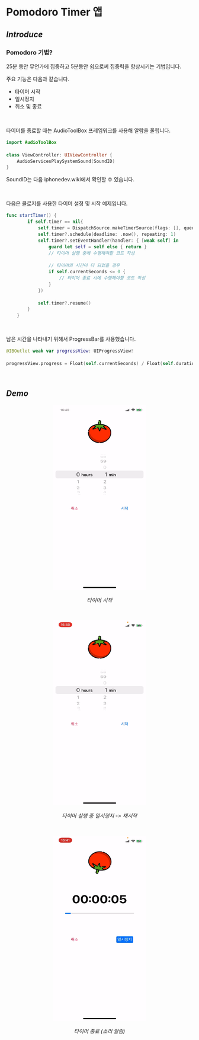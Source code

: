 # Pomodoro Timer 앱

## *Introduce*

### Pomodoro 기법?
25분 동안 무언가에 집중하고 5분동안 쉼으로써 집중력을 향상시키는 기법입니다.

주요 기능은 다음과 같습니다.
- 타이머 시작
- 일시정지
- 취소 및 종료


</br>

타이머를 종료할 때는 AudioToolBox 프레임워크를 사용해 알람을 울립니다.
```swift
import AudioToolBox

class ViewController: UIViewController {
    AudioServicesPlaySystemSound(SoundID)
}  
```
SoundID는 다음 <a herf="https://iphonedev.wiki/index.php/AudioServices" target="_blank">iphonedev.wiki</a>에서 확인할 수 있습니다.

</br>

다음은 클로저를 사용한 타이머 설정 및 시작 예제입니다.
```swift
func startTimer() {
        if self.timer == nil{
            self.timer = DispatchSource.makeTimerSource(flags: [], queue: .main)
            self.timer?.schedule(deadline: .now(), repeating: 1)
            self.timer?.setEventHandler(handler: { [weak self] in
                guard let self = self else { return }
                // 타이머 실행 중에 수행해야할 코드 작성
                
                // 타이머의 시간이 다 되었을 경우
                if self.currentSeconds <= 0 {
                    // 타이머 종료 시에 수행해야할 코드 작성
                }
            })
            
            self.timer?.resume()
        }
    }
```

</br>

남은 시간을 나타내기 위해서 ProgressBar를 사용했습니다.
```swift
@IBOutlet weak var progressView: UIProgressView!

progressView.progress = Float(self.currentSeconds) / Float(self.duration)
```


</br>

## *Demo*

<p align="center">
    <img src="./asset/pomodoroTimer1.GIF" height="500px" width="250px" alt="타이머 시작" />
</p>
<p align="center">
    <em>타이머 시작</em>
</p>

</br>

<p align="center">
    <img src="./asset/pomodoroTimer2.GIF" height="500px" width="250px" alt="타이머 실행 중 일시정지 -> 재시작" />
</p>
<p align="center">
    <em>타이머 실행 중 일시정지 -> 재시작</em>
</p>

</br>

<p align="center">
    <img src="./asset/pomodoroTimer3.GIF" height="500px" width="250px" alt="타이머 종료" />
</p>
<p align="center">
    <em>타이머 종료 (소리 알람)</em>
</p>